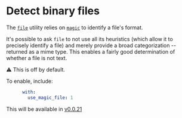 # Detect binary files

The [`file`](https://linux.die.net/man/1/file) utility relies on [`magic`](https://linux.die.net/man/5/magic) to identify a file's format.

It's possible to ask `file` to not use all its heuristics (which allow it to precisely identify a file) and merely provide a broad categorization -- returned as a mime type. This enables a fairly good determination of whether a file is not text.

⚠️ This is off by default.

To enable, include:

```yaml
      with:
        use_magic_file: 1
```

This will be available in [v0.0.21](https://github.com/check-spelling/check-spelling/releases/tag/v0.0.21)
